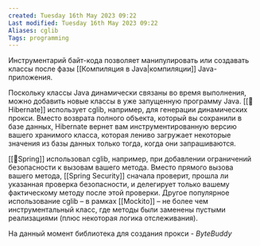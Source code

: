 ```yaml
---
created: Tuesday 16th May 2023 09:22
Last modified: Tuesday 16th May 2023 09:22
Aliases: cglib
Tags: programming
---
```


Инструментарий байт-кода позволяет манипулировать или создавать классы после фазы [[Компиляция в Java|компиляции]] Java-приложения. 

Поскольку классы Java динамически связаны во время выполнения, можно добавить новые классы в уже запущенную программу Java. [[📙Hibernate]] использует cglib, например, для генерации динамических прокси.
Вместо возврата полного объекта, который вы сохранили в базе данных, Hibernate вернет вам инструментированную версию вашего хранимого класса, которая лениво загружает некоторые значения из базы данных только тогда, когда они запрашиваются. 

[[📙Spring]] использовал cglib, например, при добавлении ограничений безопасности к вызовам вашего метода. Вместо прямого вызова вашего метода, [[Spring Security]] сначала проверит, прошла ли указанная проверка безопасности, и делегирует только вашему фактическому методу после этой проверки. Другое популярное использование cglib – в рамках [[Mockito]] – не более чем инструментальный класс, где методы были заменены пустыми реализациями (плюс некоторая логика отслеживания).

На данный момент библиотека для создания прокси - *ByteBuddy*